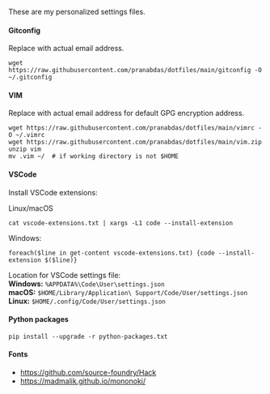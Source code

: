 These are my personalized settings files.

#### Gitconfig
Replace with actual email address.
```console
wget https://raw.githubusercontent.com/pranabdas/dotfiles/main/gitconfig -O ~/.gitconfig
```

#### VIM
Replace with actual email address for default GPG encryption address.
```console
wget https://raw.githubusercontent.com/pranabdas/dotfiles/main/vimrc -O ~/.vimrc
wget https://raw.githubusercontent.com/pranabdas/dotfiles/main/vim.zip
unzip vim
mv .vim ~/  # if working directory is not $HOME
```

#### VSCode
Install VSCode extensions:

Linux/macOS
```console
cat vscode-extensions.txt | xargs -L1 code --install-extension
```

Windows:
```console
foreach($line in get-content vscode-extensions.txt) {code --install-extension $($line)}
```

Location for VSCode settings file: <br/>
**Windows:** `%APPDATA%\Code\User\settings.json` <br/>
**macOS:** `$HOME/Library/Application\ Support/Code/User/settings.json` <br/>
**Linux:** `$HOME/.config/Code/User/settings.json`

#### Python packages
```console
pip install --upgrade -r python-packages.txt
```

#### Fonts
- <https://github.com/source-foundry/Hack>
- <https://madmalik.github.io/mononoki/>
